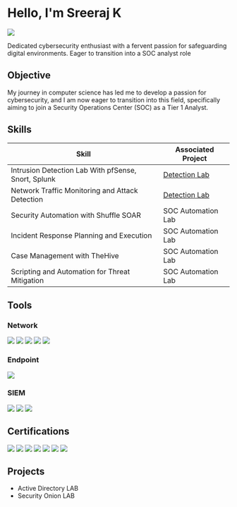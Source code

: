 # Hello, I'm Sreeraj K
<a href="https://www.linkedin.com/in/sreeraj-kk/"><img src="https://img.shields.io/badge/-LinkedIn-0072b1?&style=for-the-badge&logo=linkedin&logoColor=white" /></a>

Dedicated cybersecurity enthusiast with a fervent passion for safeguarding digital environments. Eager to transition into a SOC analyst role

## Objective

My journey in computer science has led me to develop a passion for cybersecurity, and I am now eager to transition into this field, specifically aiming to join a Security Operations Center (SOC) as a Tier 1 Analyst.

## Skills


| Skill                                         | Associated Project         |
|-----------------------------------------------|----------------------------|
| Intrusion Detection Lab With pfSense, Snort, Splunk        | <a href="https://google.com">Detection Lab</a>|
| Network Traffic Monitoring and Attack Detection | <a href="https://google.com">Detection Lab</a>|
| Security Automation with Shuffle SOAR         | SOC Automation Lab|
| Incident Response Planning and Execution      | SOC Automation Lab|
| Case Management with TheHive                  | SOC Automation Lab|
| Scripting and Automation for Threat Mitigation | SOC Automation Lab|

## Tools


### Network
<div>
    <img src="https://img.shields.io/badge/-Wireshark-1679A7?&style=for-the-badge&logo=Wireshark&logoColor=white" />
    <img src="https://img.shields.io/badge/-Suricata-EF3B2D?&style=for-the-badge&logo=Suricata&logoColor=white" />
    <img src="https://img.shields.io/badge/-Zeek-777BB4?&style=for-the-badge&logo=Zeek&logoColor=white" />
    <img src="https://img.shields.io/badge/-TShark-1679A7?style=for-the-badge&logo=wireshark&logoColor=white" />
    <img src="https://img.shields.io/badge/-Rita-FF6F61?style=for-the-badge&logo=rita&logoColor=white" />

</div>

### Endpoint
<div>
<img src="https://img.shields.io/badge/-Wazuh-1A1A1A?style=for-the-badge&logo=wazuh&logoColor=white" />

</div>

### SIEM
<div>
    <img src="https://img.shields.io/badge/-Splunk-000000?&style=for-the-badge&logo=Splunk&logoColor=white" />
    <img src="https://img.shields.io/badge/-Elastic-005571?&style=for-the-badge&logo=Elastic&logoColor=white" />
    <img src="https://img.shields.io/badge/-Security%20Onion-000000?style=for-the-badge" />

</div>

## Certifications

<div>
<img src="https://img.shields.io/badge/-Google%20Cybersecurity%20Certificate-4285F4?style=for-the-badge&logo=google&logoColor=white" />
<img src="https://img.shields.io/badge/-CCNA%20(Soften%20Technologies)-0056b3?style=for-the-badge&logo=cisco&logoColor=white" />
<img src="https://img.shields.io/badge/-RHCE%20(Soften%20Technologies)-FF0000?style=for-the-badge&logo=redhat&logoColor=white" />






<img src="https://img.shields.io/badge/-Network%2B-007ACC?&style=for-the-badge&logo=CompTIA&logoColor=white" />
<img src="https://img.shields.io/badge/-A%2B-4D4D4D?&style=for-the-badge&logo=CompTIA&logoColor=white" />
<img src="https://img.shields.io/badge/-CDSA-006400?&style=for-the-badge&logoColor=white" />
<img src="https://img.shields.io/badge/-CCD-000080?&style=for-the-badge&logoColor=white" />
</div>

## Projects
- Active Directory LAB
- Security Onion LAB
